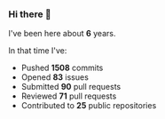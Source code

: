 ### Hi there 👋

I've been here about **6** years.

In that time I've:

- Pushed **1508** commits
- Opened **83** issues
- Submitted **90** pull requests
- Reviewed **71** pull requests
- Contributed to **25** public repositories

<!-- ![My scrobbles](https://lastfm-recently-played.vercel.app/api?user=dotdub) -->
